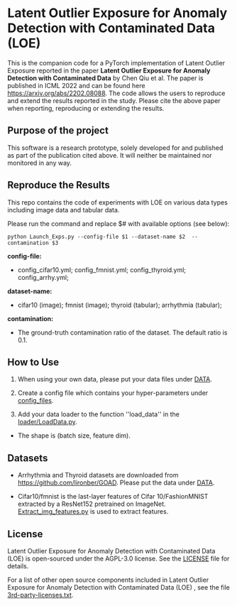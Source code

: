 # Latent Outlier Exposure for Anomaly Detection with Contaminated Data (LOE)

This is the companion code for a PyTorch implementation of Latent Outlier Exposure reported in the paper
**Latent Outlier Exposure for Anomaly Detection with Contaminated Data** by Chen Qiu et al. 
The paper is published in ICML 2022 and can be found here https://arxiv.org/abs/2202.08088. 
The code allows the users to reproduce and extend the results reported in the study. Please cite the
above paper when reporting, reproducing or extending the results.

## Purpose of the project

This software is a research prototype, solely developed for and published as
part of the publication cited above. It will neither be maintained nor monitored in any way.

## Reproduce the Results

This repo contains the code of experiments with LOE on various data types including image data and tabular data. 

Please run the command and replace \$# with available options (see below): 

```
python Launch_Exps.py --config-file $1 --dataset-name $2  --contamination $3
```

**config-file:** 

* config_cifar10.yml; config_fmnist.yml; config_thyroid.yml; config_arrhy.yml; 

**dataset-name:** 

* cifar10 (image); fmnist (image); thyroid (tabular); arrhythmia (tabular);

**contamination:** 

+ The ground-truth contamination ratio of the dataset. The default ratio is 0.1.


## How to Use
1. When using your own data, please put your data files under [DATA](DATA).

2. Create a config file which contains your hyper-parameters under [config_files](config_files).  

3. Add your data loader to the function ''load_data'' in the [loader/LoadData.py](loader/LoadData.py).
* The shape is (batch size, feature dim).

## Datasets

* Arrhythmia and Thyroid datasets are downloaded from https://github.com/lironber/GOAD. Please put the data under [DATA](DATA).  

* Cifar10/fmnist is the last-layer features of Cifar 10/FashionMNIST extracted by a ResNet152 pretrained on ImageNet. [Extract_img_features.py](Extract_img_features.py) is used to extract features.
## License

Latent Outlier Exposure for Anomaly Detection with Contaminated Data (LOE) is open-sourced under the AGPL-3.0 license. See the
[LICENSE](LICENSE) file for details.

For a list of other open source components included in Latent Outlier Exposure for Anomaly Detection with Contaminated Data (LOE) , see the
file [3rd-party-licenses.txt](3rd-party-licenses.txt).